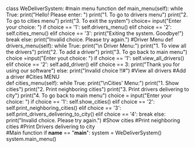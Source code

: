  
class WeDeliverSystem:
    #main menu function
    def main_menu(self):
        while True:
            print("Hello! Please enter: ")
            print("1. To go to drivers menu")
            print("2. To go to cities menu")
            print("3. To exit the system")
            choice= input("Enter your choice: ")
            if choice == '1':
                self.drivers_menu()
            elif choice == '2':
                self.cities_menu()
            elif choice == '3':
                print("Exiting the system. Goodbye!")
                break
            else:
                print("Invalid choice. Please try again.")
    #Driver Menu
    def drivers_menu(self):
        while True:
            print("\n Driver Menu:")
            print("1. To view all the drivers")
            print("2. To add a driver")
            print("3. To go back to main menu")
            choice =input("Enter yout choice: ")
            if choice == '1':
                self.view_all_drivers()
            elif choice == '2':
                self.add_driver()
            elif choice == 3:
                print("Thank you for using our software")
            else:
                print("Invalid choice !!#")
    #View all drivers
    #Add a driver
    #Cities MENU  
    def cities_menu(self):
        while True:
            print("\nCities' Menu:")
            print("1. Show cities")
            print("2. Print neighboring cities")
            print("3. Print drivers delivering to city")
            print("4. To go back to main menu")
            choice = input("Enter your choice: ")
            if choice == '1':
                self.show_cities()
            elif choice == '2':
                self.print_neighboring_cities()
            elif choice == '3':
                self.print_drivers_delivering_to_city()
            elif choice == '4':
                break
            else:
                print("Invalid choice. Please try again.")
    #Show cities
    #Print neighboring cities 
    #Print Drivers delivering to city   
#Main function
if __name__ == "__main__":
    system = WeDeliverSystem()
    system.main_menu()   
     
